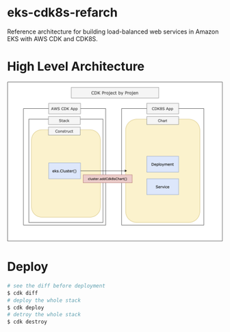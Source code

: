# eks-cdk8s-refarch

Reference architecture for building load-balanced web services in Amazon EKS with AWS CDK and CDK8S.


# High Level Architecture

![](./images/cdk-diagram.png)

# Deploy

```sh
# see the diff before deployment
$ cdk diff
# deploy the whole stack
$ cdk deploy 
# detroy the whole stack
$ cdk destroy
```
